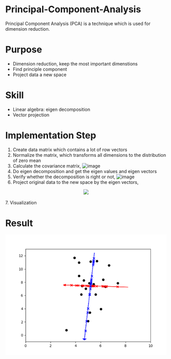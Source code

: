 # Principal-Component-Analysis
Principal Component Analysis (PCA) is a technique which is used for dimension reduction.

# Purpose
+ Dimension reduction, keep the most important dimenstions
+ Find principle component
+ Project data a new space

# Skill
+ Linear algebra: eigen decomposition
+ Vector projection

# Implementation Step
1. Create data matrix which contains a lot of row vectors
2. Normalize the matrix, which transforms all dimensions to the distribution of zero mean
3. Calculate the covariance matrix, ![image](http://latex.codecogs.com/gif.latex?X^T&space;X)
4. Do eigen decomposition and get the eigen values  and eigen vectors
5. Verify whether the decomposition is right or not, ![image](http://latex.codecogs.com/gif.latex?AX=X\Lambda)
6. Project original data to the new space by the eigen vectors, 
<p align="center">
  <img src="http://latex.codecogs.com/gif.latex?proj_{\vec{v}}{\vec{x}}=\frac{\vec{x}&space;\cdot&space;\vec{v}}{\vec{v}&space;\cdot&space;\vec{v}}"/>
</p>
7. Visualization

# Result
![image](https://github.com/ChienKangLu/Principal-Component-Analysis/blob/master/PCA/projection.png)

